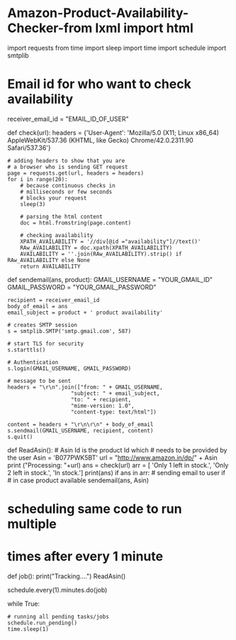 # Amazon-Product-Availability-Checker-from lxml import html
import requests
from time import sleep
import time
import schedule
import smtplib 
 
# Email id for who want to check availability
receiver_email_id = "EMAIL_ID_OF_USER"
 
 
def check(url):
    headers = {'User-Agent': 'Mozilla/5.0 (X11; Linux x86_64) AppleWebKit/537.36 (KHTML, like Gecko) Chrome/42.0.2311.90 Safari/537.36'}
     
    # adding headers to show that you are
    # a browser who is sending GET request
    page = requests.get(url, headers = headers) 
    for i in range(20):
        # because continuous checks in 
        # milliseconds or few seconds
        # blocks your request
        sleep(3) 
         
        # parsing the html content
        doc = html.fromstring(page.content)
         
        # checking availability
        XPATH_AVAILABILITY = '//div[@id ="availability"]//text()'
        RAw_AVAILABILITY = doc.xpath(XPATH_AVAILABILITY)
        AVAILABILITY = ''.join(RAw_AVAILABILITY).strip() if RAw_AVAILABILITY else None
        return AVAILABILITY
 
     
def sendemail(ans, product):
    GMAIL_USERNAME = "YOUR_GMAIL_ID"
    GMAIL_PASSWORD = "YOUR_GMAIL_PASSWORD"
     
    recipient = receiver_email_id
    body_of_email = ans
    email_subject = product + ' product availability'
     
    # creates SMTP session 
    s = smtplib.SMTP('smtp.gmail.com', 587) 
     
    # start TLS for security 
    s.starttls() 
     
    # Authentication 
    s.login(GMAIL_USERNAME, GMAIL_PASSWORD) 
     
    # message to be sent 
    headers = "\r\n".join(["from: " + GMAIL_USERNAME,
                        "subject: " + email_subject,
                        "to: " + recipient,
                        "mime-version: 1.0",
                        "content-type: text/html"])
 
    content = headers + "\r\n\r\n" + body_of_email
    s.sendmail(GMAIL_USERNAME, recipient, content)
    s.quit() 
 
 
def ReadAsin():
    # Asin Id is the product Id which 
    # needs to be provided by the user
    Asin = 'B077PWK5BT'
    url = "http://www.amazon.in/dp/" + Asin
    print ("Processing: "+url)
    ans = check(url)
    arr = [
        'Only 1 left in stock.',
        'Only 2 left in stock.',
        'In stock.']
    print(ans)
    if ans in arr:
        # sending email to user if 
        # in case product available 
        sendemail(ans, Asin) 
 
# scheduling same code to run multiple
# times after every 1 minute 
def job():
    print("Tracking....") 
    ReadAsin()
 
schedule.every(1).minutes.do(job)
 
while True:
     
    # running all pending tasks/jobs
    schedule.run_pending() 
    time.sleep(1)
